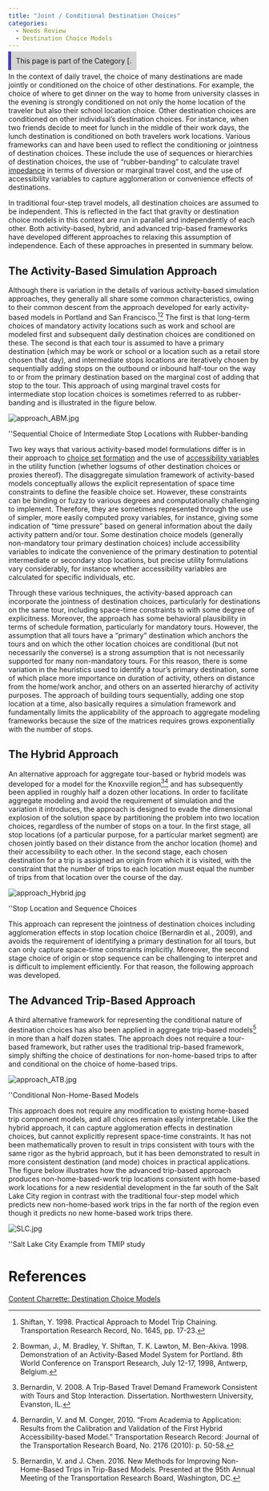 ```yaml
---
title: "Joint / Conditional Destination Choices"
categories:
  - Needs Review
  - Destination Choice Models
---
```


<span style="background:lightgrey;padding:10px;border-left: thick double #0000aa;"> This page is part of the Category \[.</span>

In the context of daily travel, the choice of many destinations are made jointly or conditioned on the choice of other destinations. For example, the choice of where to get dinner on the way to home from university classes in the evening is strongly conditioned on not only the home location of the traveler but also their school location choice. Other destination choices are conditioned on other individual’s destination choices. For instance, when two friends decide to meet for lunch in the middle of their work days, the lunch destination is conditioned on both travelers work locations. Various frameworks can and have been used to reflect the conditioning or jointness of destination choices. These include the use of sequences or hierarchies of destination choices, the use of “rubber-banding” to calculate travel [impedance](Impedance) in terms of diversion or marginal travel cost, and the use of accessibility variables to capture agglomeration or convenience effects of destinations.

In traditional four-step travel models, all destination choices are assumed to be independent. This is reflected in the fact that gravity or destination choice models in this context are run in parallel and independently of each other. Both activity-based, hybrid, and advanced trip-based frameworks have developed different approaches to relaxing this assumption of independence. Each of these approaches in presented in summary below.

The Activity-Based Simulation Approach
--------------------------------------

Although there is variation in the details of various activity-based simulation approaches, they generally all share some common characteristics, owing to their common descent from the approach developed for early activity-based models in Portland and San Francisco.[^1][^2] The first is that long-term choices of mandatory activity locations such as work and school are modeled first and subsequent daily destination choices are conditioned on these. The second is that each tour is assumed to have a primary destination (which may be work or school or a location such as a retail store chosen that day), and intermediate stops locations are iteratively chosen by sequentially adding stops on the outbound or inbound half-tour on the way to or from the primary destination based on the marginal cost of adding that stop to the tour. This approach of using marginal travel costs for intermediate stop location choices is sometimes referred to as rubber-banding and is illustrated in the figure below.

![](approach_ABM.jpg "approach_ABM.jpg")

''Sequential Choice of Intermediate Stop Locations with Rubber-banding

Two key ways that various activity-based model formulations differ is in their approach to [choice set formation](Destination_Choice_Set_Formation) and the use of [accessibility variables](Accessibilities) in the utility function (whether logsums of other destination choices or proxies thereof). The disaggregate simulation framework of activity-based models conceptually allows the explicit representation of space time constraints to define the feasible choice set. However, these constraints can be binding or fuzzy to various degrees and computationally challenging to implement. Therefore, they are sometimes represented through the use of simpler, more easily computed proxy variables, for instance, giving some indication of “time pressure” based on general information about the daily activity pattern and/or tour. Some destination choice models (generally non-mandatory tour primary destination choices) include accessibility variables to indicate the convenience of the primary destination to potential intermediate or secondary stop locations, but precise utility formulations vary considerably, for instance whether accessibility variables are calculated for specific individuals, etc.

Through these various techniques, the activity-based approach can incorporate the jointness of destination choices, particularly for destinations on the same tour, including space-time constraints to with some degree of explicitness. Moreover, the approach has some behavioral plausibility in terms of schedule formation, particularly for mandatory tours. However, the assumption that all tours have a “primary” destination which anchors the tours and on which the other location choices are conditional (but not necessarily the converse) is a strong assumption that is not necessarily supported for many non-mandatory tours. For this reason, there is some variation in the heuristics used to identify a tour’s primary destination, some of which place more importance on duration of activity, others on distance from the home/work anchor, and others on an asserted hierarchy of activity purposes. The approach of building tours sequentially, adding one stop location at a time, also basically requires a simulation framework and fundamentally limits the applicability of the approach to aggregate modeling frameworks because the size of the matrices requires grows exponentially with the number of stops.

The Hybrid Approach
-------------------

An alternative approach for aggregate tour-based or hybrid models was developed for a model for the Knoxville region[^3][^4] and has subsequently been applied in roughly half a dozen other locations. In order to facilitate aggregate modeling and avoid the requirement of simulation and the variation it introduces, the approach is designed to evade the dimensional explosion of the solution space by partitioning the problem into two location choices, regardless of the number of stops on a tour. In the first stage, all stop locations (of a particular purpose, for a particular market segment) are chosen jointly based on their distance from the anchor location (home) and their accessibility to each other. In the second stage, each chosen destination for a trip is assigned an origin from which it is visited, with the constraint that the number of trips to each location must equal the number of trips from that location over the course of the day.

![](approach_Hybrid.jpg "approach_Hybrid.jpg")

''Stop Location and Sequence Choices

This approach can represent the jointness of destination choices including agglomeration effects in stop location choice (Bernardin et al., 2009), and avoids the requirement of identifying a primary destination for all tours, but can only capture space-time constraints implicitly. Moreover, the second stage choice of origin or stop sequence can be challenging to interpret and is difficult to implement efficiently. For that reason, the following approach was developed.

The Advanced Trip-Based Approach
--------------------------------

A third alternative framework for representing the conditional nature of destination choices has also been applied in aggregate trip-based models[^5] in more than a half dozen states. The approach does not require a tour-based framework, but rather uses the traditional trip-based framework, simply shifting the choice of destinations for non-home-based trips to after and conditional on the choice of home-based trips.

![](approach_ATB.jpg "approach_ATB.jpg")

''Conditional Non-Home-Based Models

This approach does not require any modification to existing home-based trip component models, and all choices remain easily interpretable. Like the hybrid approach, it can capture agglomeration effects in destination choices, but cannot explicitly represent space-time constraints. It has not been mathematically proven to result in trips consistent with tours with the same rigor as the hybrid approach, but it has been demonstrated to result in more consistent destination (and mode) choices in practical applications. The figure below illustrates how the advanced trip-based approach produces non-home-based-work trip locations consistent with home-based work locations for a new residential development in the far south of the Salt Lake City region in contrast with the traditional four-step model which predicts new non-home-based work trips in the far north of the region even though it predicts no new home-based work trips there.

![](SLC.jpg "SLC.jpg")

''Salt Lake City Example from TMIP study

References
==========

[Content Charrette: Destination Choice Models](Content_Charrette:_Destination_Choice_Models)

[^1]: Shiftan, Y. 1998. Practical Approach to Model Trip Chaining. Transportation Research Record, No. 1645, pp. 17-23.

[^2]: Bowman, J., M. Bradley, Y. Shiftan, T. K. Lawton, M. Ben-Akiva. 1998. Demonstration of an Activity-Based Model System for Portland. 8th World Conference on Transport Research, July 12-17, 1998, Antwerp, Belgium.

[^3]: Bernardin, V. 2008. A Trip-Based Travel Demand Framework Consistent with Tours and Stop Interaction. Dissertation. Northwestern University, Evanston, IL.

[^4]: Bernardin, V. and M. Conger, 2010. “From Academia to Application: Results from the Calibration and Validation of the First Hybrid Accessibility-based Model.” Transportation Research Record: Journal of the Transportation Research Board, No. 2176 (2010): p. 50-58.

[^5]: Bernardin, V. and J. Chen. 2016. New Methods for Improving Non-Home-Based Trips in Trip-Based Models. Presented at the 95th Annual Meeting of the Transportation Research Board, Washington, DC.

